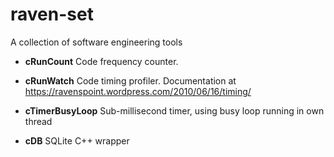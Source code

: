 # raven-set
A collection of software engineering tools

 * **cRunCount** Code frequency counter.
 
 * **cRunWatch** Code timing profiler.  Documentation at https://ravenspoint.wordpress.com/2010/06/16/timing/
 
 * **cTimerBusyLoop** Sub-millisecond timer, using busy loop running in own thread
 
 * **cDB** SQLite C++ wrapper
 
